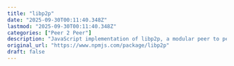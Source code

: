 ```yaml
---
title: "libp2p"
date: "2025-09-30T00:11:40.348Z"
lastmod: "2025-09-30T00:11:40.348Z"
categories: ["Peer 2 Peer"]
description: "JavaScript implementation of libp2p, a modular peer to peer network stack. Latest version: 2.10.0, last published: 18 days ago. Start using libp2p in your project by running `npm i libp2p`. There are 274 other projects in the npm registry using libp2p."
original_url: "https://www.npmjs.com/package/libp2p"
draft: false
---
```

